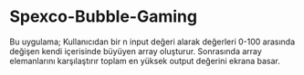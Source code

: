 # Spexco-Bubble-Gaming
Bu uygulama;
Kullanıcıdan bir n input değeri alarak değerleri 0-100 arasında değişen kendi içerisinde büyüyen array oluşturur.
Sonrasında array elemanlarını karşılaştırır toplam en yüksek output değerini ekrana basar.
